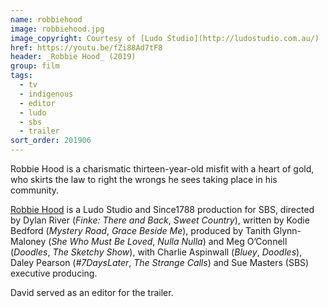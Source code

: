 ```yaml
---
name: robbiehood
image: robbiehood.jpg
image_copyright: Courtesy of [Ludo Studio](http://ludostudio.com.au/)
href: https://youtu.be/fZi88Ad7tF8
header: _Robbie Hood_ (2019)
group: film
tags:
  - tv
  - indigenous
  - editor
  - ludo
  - sbs
  - trailer
sort_order: 201906
---
```

Robbie Hood is a charismatic thirteen-year-old misfit with a heart of gold, who skirts the law to right the wrongs he sees taking place in his community.

[Robbie Hood](https://www.sbs.com.au/guide/program/robbie-hood) is a Ludo Studio and Since1788 production for SBS, directed by Dylan River (*Finke: There and Back*, *Sweet Country*), written by Kodie Bedford (*Mystery Road*, *Grace Beside Me*), produced by Tanith Glynn-Maloney (*She Who Must Be Loved*, *Nulla Nulla*) and Meg O’Connell (*Doodles*, *The Sketchy Show*), with Charlie Aspinwall (*Bluey*, *Doodles*), Daley Pearson (*#7DaysLater*, *The Strange Calls*) and Sue Masters (SBS) executive producing.

David served as an editor for the trailer.
